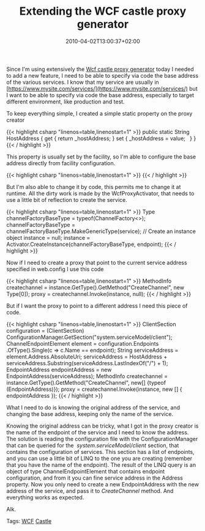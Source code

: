 ﻿---
title: "Extending the WCF castle proxy generator"
description: ""
date: 2010-04-02T13:00:37+02:00
draft: false
tags: [Castle,Wcf]
categories: [Castle]
---
Since I'm using extensively the [Wcf castle proxy generator](http://www.codewrecks.com/blog/index.php/2009/10/21/wcf-client-proxies-created-by-wcf-and-timeout/) today I needed to add a new feature, I need to be able to specify via code the base address of the various services. I know that my service are usually in [https://www.mysite.com/services/](https://www.mysite.com/services/) but I want to be able to specify via code the base address, especially to target different environment, like production and test.

To keep everything simple, I created a simple static property on the proxy creator

{{< highlight csharp "linenos=table,linenostart=1" >}}
public static String HostAddress
{
get { return _hostAddress; }
set
{
_hostAddress = value;
 
}
}
{{< / highlight >}}

This property is usually set by the facility, so I'm able to configure the base address directly from facility configuration.

{{< highlight csharp "linenos=table,linenostart=1" >}}
<facility id="wcfproxycreation"
type="MyProject.WcfProxyCreationFacility, MyProject.BaseServices"
serviceBaseAddress="https://www.mybaseaddress.com/ServicesPreProd/">
{{< / highlight >}}

But I'm also able to change it by code, this permits me to change it at runtime. All the dirty work is made by the WcfProxyActivator, that needs to use a little bit of reflection to create the service.

{{< highlight csharp "linenos=table,linenostart=1" >}}
Type channelFactoryBaseType = typeof(ChannelFactory<>);
channelFactoryBaseType = channelFactoryBaseType.MakeGenericType(service);
// Create an instance
object instance = null;
instance = Activator.CreateInstance(channelFactoryBaseType, endpoint);
{{< / highlight >}}

Now if I need to create a proxy that point to the current service address specified in web.config I use this code

{{< highlight csharp "linenos=table,linenostart=1" >}}
MethodInfo createchannel = instance.GetType().GetMethod("CreateChannel", new Type[0]);
proxy = createchannel.Invoke(instance, null);
{{< / highlight >}}

But if I want the proxy to point to a different address I need this piece of code.

{{< highlight csharp "linenos=table,linenostart=1" >}}
ClientSection configuration = (ClientSection) ConfigurationManager.GetSection("system.serviceModel/client");
ChannelEndpointElement element = configuration.Endpoints
.OfType<ChannelEndpointElement>().Single(c => c.Name == endpoint);
String serviceAddress = element.Address.AbsoluteUri;
serviceAddress = HostAddress + serviceAddress.Substring(serviceAddress.LastIndexOf("/") + 1);
EndpointAddress endpointAddress = new EndpointAddress(serviceAddress);
MethodInfo createchannel = instance.GetType().GetMethod("CreateChannel", new[] {typeof (EndpointAddress)});
proxy = createchannel.Invoke(instance, new [] { endpointAddress });
{{< / highlight >}}

What I need to do is knowing the original address of the service, and changing the base address, keeping only the name of the service.

Knowing the original address can be tricky, what I got in the proxy creator is the name of the endpoint of the service and I need to know the address. The solution is reading the configuration file with the ConfigurationManager that can be queried for the  *system.serviceModel/client* section, that contains the configuration of services. This section has a list of endpoints, and you can use a little bit of LINQ to the one you are creating (remember that you have the name of the endpoint). The result of the LINQ query is an object of type ChannelEndpointElement that contains endpoint configuration, and from it you can fine service address in the Address property. Now you only need to create a new EndpointAddress with the new address of the service, and pass it to *CreateChannel* method. And everything works as expected.

Alk.

Tags: [WCF](http://technorati.com/tag/WCF) [Castle](http://technorati.com/tag/Castle)
